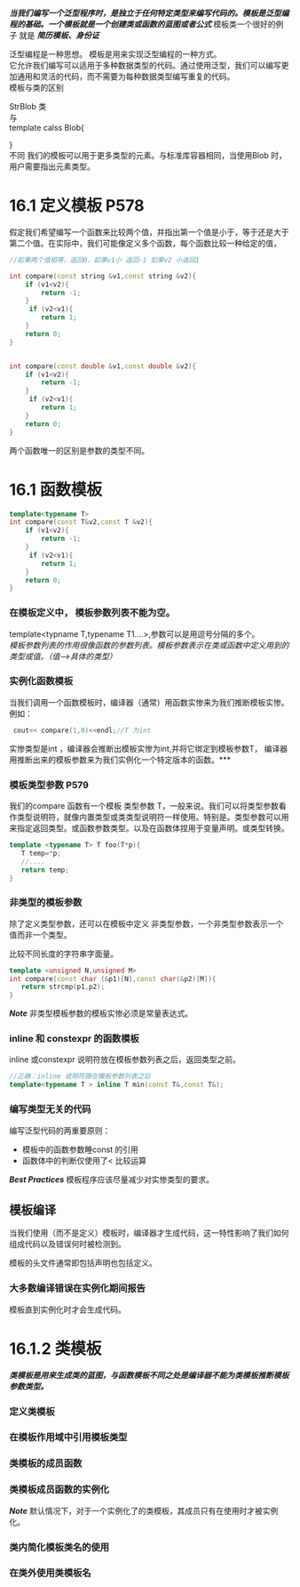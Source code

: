 ***当我们编写一个泛型程序时，是独立于任何特定类型来编写代码的。模板是泛型编程的基础。一个模板就是一个创建类或函数的蓝图或者公式***
模板类一个很好的例子 就是 ***简历模板、身份证***

泛型编程是一种思想。 模板是用来实现泛型编程的一种方式。  
它允许我们编写可以适用于多种数据类型的代码。通过使用泛型，我们可以编写更加通用和灵活的代码，而不需要为每种数据类型编写重复的代码。     
模板与类的区别

StrBlob 类  
与   
template<T> calss Blob{    
    
}    
不同 我们的模板可以用于更多类型的元素。与标准库容器相同，当使用Blob 时，用户需要指出元素类型。

# 16.1 定义模板 P578
假定我们希望编写一个函数来比较两个值，并指出第一个值是小于，等于还是大于第二个值。在实际中，我们可能像定义多个函数，每个函数比较一种给定的值，
```cpp
//如果两个值相等，返回0，如果v1小 返回-1 如果v2 小返回1

int compare(const string &v1,const string &v2){
    if (v1<v2){
        return -1;
    }
     if (v2<v1){
        return 1;
    }
    return 0;
}


int compare(const double &v1,const double &v2){
    if (v1<v2){
        return -1;
    }
     if (v2<v1){
        return 1;
    }
    return 0;
}

```
两个函数唯一的区别是参数的类型不同。

# 16.1 函数模板
```cpp
template<typename T> 
int compare(const T&v2,const T &v2){
    if (v1<v2){
        return -1;
    }
     if (v2<v1){
        return 1;
    }
    return 0;
}

```

### 在模板定义中， 模板参数列表不能为空。
template<typname T,typename T1....>,参数可以是用逗号分隔的多个。  
*模板参数列表的作用很像函数的参数列表。模板参数表示在类或函数中定义用到的类型或值。（值-->具体的类型）*

### 实例化函数模板
当我们调用一个函数模板时，编译器（通常）用函数实惨来为我们推断模板实惨。  
例如：  
```cpp 
 cout<< compare(1,0)<<endl;//T 为int 
 ``` 

 实惨类型是int ，编译器会推断出模板实惨为int,并将它绑定到模板参数T，
 编译器用推断出来的模板参数来为我们实例化一个特定版本的函数。***

 ### 模板类型参数 P579
 我们的compare 函数有一个模板 类型参数 T，一般来说。我们可以将类型参数看作类型说明符，就像内置类型或类类型说明符一样使用。特别是。类型参数可以用来指定返回类型。或函数参数类型。以及在函数体捏用于变量声明。或类型转换。
 ```cpp
template <typename T> T foo(T*p){
    T temp=*p;
    //....
    return temp;
}
 ```

 ### 非类型的模板参数
 除了定义类型参数，还可以在模板中定义 非类型参数，一个非类型参数表示一个值而非一个类型。

 比较不同长度的字符串字面量。

 ```cpp
template <unsigned N,unsigned M>
int compare(const char (&p1)[N],const char(&p2)[M]){
    return strcmp(p1,p2);
}
 ```
 ***Note***
 非类型模板参数的模板实惨必须是常量表达式。

 ### inline 和 constexpr 的函数模板

 inline 或constexpr 说明符放在模板参数列表之后，返回类型之前。

```cpp
//正确：inline 说明符跟在模板参数列表之后
template<typename T > inline T min(const T&,const T&);
```

### 编写类型无关的代码
编写泛型代码的两重要原则：
- 模板中的函数参数睡const 的引用
- 函数体中的判断仅使用了<  比较运算

***Best Practices***
模板程序应该尽量减少对实惨类型的要求。

## 模板编译
当我们使用（而不是定义）模板时，编译器才生成代码，这一特性影响了我们如何组成代码以及错误何时被检测到。

模板的头文件通常即包括声明也包括定义。

### 大多数编译错误在实例化期间报告
模板直到实例化时才会生成代码。

# 16.1.2 类模板
***类模板是用来生成类的蓝图，与函数模板不同之处是编译器不能为类模板推断模板参数类型。***

### 定义类模板

### 在模板作用域中引用模板类型
### 类模板的成员函数
### 类模板成员函数的实例化

***Note***
 默认情况下，对于一个实例化了的类模板，其成员只有在使用时才被实例化。


 ### 类内简化模板类名的使用
 ### 在类外使用类模板名






